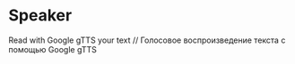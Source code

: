 # Speaker
Read with Google gTTS your text //
Голосовое воспроизведение текста с помощью Google gTTS
